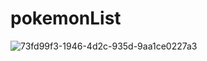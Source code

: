 # pokemonList
![73fd99f3-1946-4d2c-935d-9aa1ce0227a3](https://user-images.githubusercontent.com/100318892/210118225-2c197db1-7815-4d5c-acf5-d9493e57583f.png)
